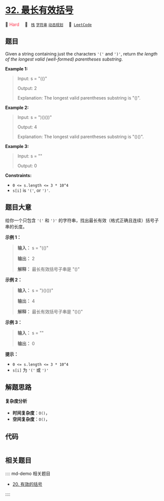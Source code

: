 # [32. 最长有效括号](https://leetcode.com/problems/longest-valid-parentheses)

🔴 <font color=#ff334b>Hard</font>&emsp; 🔖&ensp; [`栈`](/leetcode/outline/tag/stack.md) [`字符串`](/leetcode/outline/tag/string.md) [`动态规划`](/leetcode/outline/tag/dynamic-programming.md)&emsp; 🔗&ensp;[`LeetCode`](https://leetcode.com/problems/longest-valid-parentheses)


## 题目

Given a string containing just the characters `'('` and `')'`, return _the
length of the longest valid (well-formed) parentheses_ _substring_.



**Example 1:**

> Input: s = "(()"
> 
> Output: 2
> 
> Explanation: The longest valid parentheses substring is "()".

**Example 2:**

> Input: s = ")()())"
> 
> Output: 4
> 
> Explanation: The longest valid parentheses substring is "()()".

**Example 3:**

> Input: s = ""
> 
> Output: 0

**Constraints:**

  * `0 <= s.length <= 3 * 10^4`
  * `s[i]` is `'('`, or `')'`.


## 题目大意

给你一个只包含 `'('` 和 `')'` 的字符串，找出最长有效（格式正确且连续）括号子串的长度。



**示例 1：**

> 
> 
> 
> 
> 
> **输入：** s = "(()"
> 
> **输出：** 2
> 
> **解释：** 最长有效括号子串是 "()"
> 
> 

**示例 2：**

> 
> 
> 
> 
> 
> **输入：** s = ")()())"
> 
> **输出：** 4
> 
> **解释：** 最长有效括号子串是 "()()"
> 
> 

**示例 3：**

> 
> 
> 
> 
> 
> **输入：** s = ""
> 
> **输出：** 0
> 
> 



**提示：**

  * `0 <= s.length <= 3 * 10^4`
  * `s[i]` 为 `'('` 或 `')'`


## 解题思路

#### 复杂度分析

- **时间复杂度**：`O()`，
- **空间复杂度**：`O()`，

## 代码

```javascript

```

## 相关题目

:::: md-demo 相关题目
- [20. 有效的括号](./0020.md)

::::
